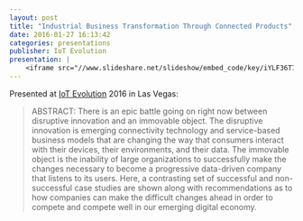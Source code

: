 ```yaml
---
layout: post
title: "Industrial Business Transformation Through Connected Products"
date: 2016-01-27 16:13:42
categories: presentations
publisher: IoT Evolution
presentation: |
    <iframe src="//www.slideshare.net/slideshow/embed_code/key/iYLF36T7qXp6b9" width="595" height="485" frameborder="0" marginwidth="0" marginheight="0" scrolling="no" style="border:1px solid #CCC; border-width:1px; margin-bottom:5px; max-width: 100%;" allowfullscreen> </iframe> <div style="margin-bottom:5px"> <strong> <a href="//www.slideshare.net/MarkBenson5/industrial-business-transformation-through-connected-products" title="Industrial Business Transformation Through Connected Products" target="_blank">Industrial Business Transformation Through Connected Products</a> </strong> from <strong><a target="_blank" href="//www.slideshare.net/MarkBenson5">Mark Benson</a></strong> </div>
---
```


Presented at [IoT Evolution](http://www.iotevolutionexpo.com/) 2016 in Las Vegas:

> ABSTRACT: There is an epic battle going on right now between disruptive innovation and an immovable object. The disruptive innovation is emerging connectivity technology and service-based business models that are changing the way that consumers interact with their devices, their environments, and their data. The immovable object is the inability of large organizations to successfully make the changes necessary to become a progressive data-driven company that listens to its users. Here, a contrasting set of successful and non-successful case studies are shown along with recommendations as to how companies can make the difficult changes ahead in order to compete and compete well in our emerging digital economy.

